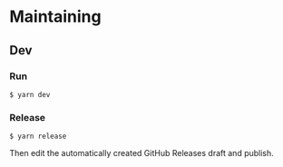# Maintaining

## Dev

### Run

```
$ yarn dev
```

### Release

```
$ yarn release
```

Then edit the automatically created GitHub Releases draft and publish.
